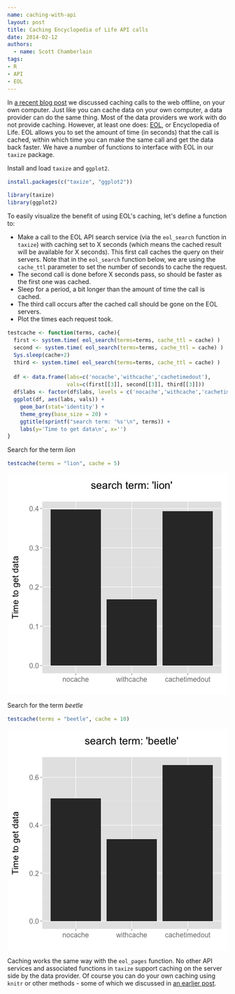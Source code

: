 ```yaml
---
name: caching-with-api
layout: post
title: Caching Encyclopedia of Life API calls
date: 2014-02-12
authors:
  - name: Scott Chamberlain
tags:
- R
- API
- EOL
---
```


In [a recent blog post][cacheoff] we discussed caching calls to the web offline, on your own computer. Just like you can cache data on your own computer, a data provider can do the same thing. Most of the data providers we work with do not provide caching. However, at least one does: [EOL][eol], or Encyclopedia of Life. EOL allows you to set the amount of time (in seconds) that the call is cached, within which time you can make the same call and get the data back faster. We have a number of functions to interface with EOL in our `taxize` package.

Install and load `taxize` and `ggplot2`.


```r
install.packages(c("taxize", "ggplot2"))
```



```r
library(taxize)
library(ggplot2)
```


To easily visualize the benefit of using EOL's caching, let's define a function to:

* Make a call to the EOL API search service (via the `eol_search` function in `taxize`) with caching set to X seconds (which means the cached result will be available for X seconds). This first call caches the query on their servers. Note that in the `eol_search` function below, we are using the `cache_ttl` parameter to set the number of seconds to cache the request.
* The second call is done before X seconds pass, so should be faster as the first one was cached.
* Sleep for a period, a bit longer than the amount of time the call is cached.
* The third call occurs after the cached call should be gone on the EOL servers.
* Plot the times each request took.


```r
testcache <- function(terms, cache){
  first <- system.time( eol_search(terms=terms, cache_ttl = cache) )
  second <- system.time( eol_search(terms=terms, cache_ttl = cache) )
  Sys.sleep(cache+2)
  third <- system.time( eol_search(terms=terms, cache_ttl = cache) )

  df <- data.frame(labs=c('nocache','withcache','cachetimedout'),
                   vals=c(first[[3]], second[[3]], third[[3]]))
  df$labs <- factor(df$labs, levels = c('nocache','withcache','cachetimedout'))
  ggplot(df, aes(labs, vals)) +
    geom_bar(stat='identity') +
    theme_grey(base_size = 20) +
    ggtitle(sprintf("search term: '%s'\n", terms)) +
    labs(y='Time to get data\n', x='')
}
```


Search for the term _lion_


```r
testcache(terms = "lion", cache = 5)
```

![](/assets/blog-images/2014-02-12-caching-with-api/unnamed-chunk-4.png)


Search for the term _beetle_


```r
testcache(terms = "beetle", cache = 10)
```

![](/assets/blog-images/2014-02-12-caching-with-api/unnamed-chunk-5.png)


Caching works the same way with the `eol_pages` function. No other API services and associated functions in `taxize` support caching on the server side by the data provider. Of course you can do your own caching using `knitr` or other methods - some of which we discussed in [an earlier post][cacheoff].

[cacheoff]: http://ropensci.org/blog/2014/02/03/caching-offline/
[eol]: http://eol.org/
